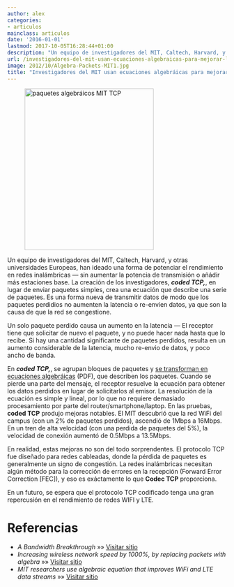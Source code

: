 ```yaml
---
author: alex
categories:
- articulos
mainclass: articulos
date: '2016-01-01'
lastmod: 2017-10-05T16:28:44+01:00
description: "Un equipo de investigadores del MIT, Caltech, Harvard, y otras universidades  Europeas, han ideado una forma de potenciar el rendimiento en redes inalámbricas  &#8212; sin aumentar la potencia de transmisión o añádir más estaciones  base. La creación de los investigadores, ***coded TCP,***, en lugar de enviar  paquetes simples, crea una ecuación que describe una serie de paquetes. Es una  forma nueva de transmitir datos de modo que los paquetes perdidios no aumenten la  latencia o re-envíen datos, ya que son la causa de que la red se congestione."
url: /investigadores-del-mit-usan-ecuaciones-algebraicas-para-mejorar-las-transmisiones-wifi-y-lte-coded-tcp/
image: 2012/10/Algebra-Packets-MIT1.jpg
title: "Investigadores del MIT usan ecuaciones algebráicas para mejorar las transmisiones WIFI y LTE con coded TCP"
---
```


<figure>
    <img sizes="(min-width: 296px) 296px, 100vw" on="tap:lightbox1" role="button" tabindex="0" layout="responsive" class="alignleft  wp-image-1001"  title="Algebra Packets MIT" src="/img/2012/10/Algebra-Packets-MIT1.jpg" alt="paquetes algebráicos MIT TCP" width="296px" height="370px" />
</figure>

Un equipo de investigadores del MIT, Caltech, Harvard, y otras universidades Europeas, han ideado una forma de potenciar el rendimiento en redes inalámbricas &#8212; sin aumentar la potencia de transmisión o añádir más estaciones base. La creación de los investigadores, ***coded TCP,***, en lugar de enviar paquetes simples, crea una ecuación que describe una serie de paquetes. Es una forma nueva de transmitir datos de modo que los paquetes perdidios no aumenten la latencia o re-envíen datos, ya que son la causa de que la red se congestione.

Un solo paquete perdido causa un aumento en la latencia &#8212; El receptor tiene que solicitar de nuevo el paquete, y no puede hacer nada hasta que lo recibe. Si hay una cantidad significante de paquetes perdidos, resulta en un aumento considerable de la latencia, mucho re-envio de datos, y poco ancho de banda.

En ***coded TCP,***, se agrupan bloques de paquetes y <a href="http://www.mit.edu/~medard/papers2011/Modeling%20Network%20Coded%20TCP.pdf" target="_blank">se transforman en ecuaciones algebráicas</a> (PDF), que describen los paquetes. Cuando se pierde una parte del mensaje, el receptor resuelve la ecuación para obtener los datos perdidos en lugar de solicitarlos al emisor. La resolución de la ecuación es simple y lineal, por lo que no requiere demasiado procesamiento por parte del router/smartphone/laptop. En las pruebas, **coded TCP** produjo mejoras notables. El MIT descubrió que la red WiFi del campus (con un 2% de paquetes perdidos), ascendió de 1Mbps a 16Mbps. En un tren de alta velocidad (con una perdida de paquetes del 5%), la velocidad de conexión aumentó de 0.5Mbps a 13.5Mbps.

En realidad, estas mejoras no son del todo sorprendentes. El protocolo TCP fue diseñado para redes cableadas, donde la pérdida de paquetes es generalmente un signo de congestión. La redes inalámbricas necesitan algún método para la corrección de errores en la recepción (Forward Error Correction [FEC]), y eso es exáctamente lo que **Codec TCP** proporciona.

En un futuro, se espera que el protocolo TCP codificado tenga una gran repercusión en el rendimiento de redes WIFI y LTE.

# Referencias

- *A Bandwidth Breakthrough* »» <a href="http://www.technologyreview.com/news/429722/a-bandwidth-breakthrough/" target="_blank">Visitar sitio</a>
- *Increasing wireless network speed by 1000%, by replacing packets with algebra* »» <a href="http://www.extremetech.com/computing/138424-increasing-wireless-network-speed-by-1000-by-replacing-packets-with-algebra" target="_blank">Visitar sitio</a>
- *MIT researchers use algebraic equation that improves WiFi and LTE data streams* »» <a href="http://www.engadget.com/2012/10/24/mit-researchers-algebraic-equation-to-weave-wifi-and-lte-signals/" target="_blank">Visitar sitio</a>

